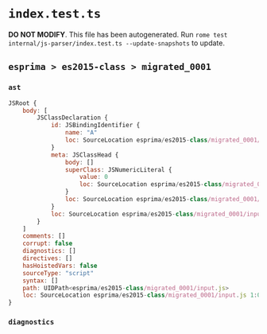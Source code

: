 # `index.test.ts`

**DO NOT MODIFY**. This file has been autogenerated. Run `rome test internal/js-parser/index.test.ts --update-snapshots` to update.

## `esprima > es2015-class > migrated_0001`

### `ast`

```javascript
JSRoot {
	body: [
		JSClassDeclaration {
			id: JSBindingIdentifier {
				name: "A"
				loc: SourceLocation esprima/es2015-class/migrated_0001/input.js 1:6-1:7 (A)
			}
			meta: JSClassHead {
				body: []
				superClass: JSNumericLiteral {
					value: 0
					loc: SourceLocation esprima/es2015-class/migrated_0001/input.js 1:16-1:17
				}
				loc: SourceLocation esprima/es2015-class/migrated_0001/input.js 1:0-1:20
			}
			loc: SourceLocation esprima/es2015-class/migrated_0001/input.js 1:0-1:20
		}
	]
	comments: []
	corrupt: false
	diagnostics: []
	directives: []
	hasHoistedVars: false
	sourceType: "script"
	syntax: []
	path: UIDPath<esprima/es2015-class/migrated_0001/input.js>
	loc: SourceLocation esprima/es2015-class/migrated_0001/input.js 1:0-2:0
}
```

### `diagnostics`

```

```
